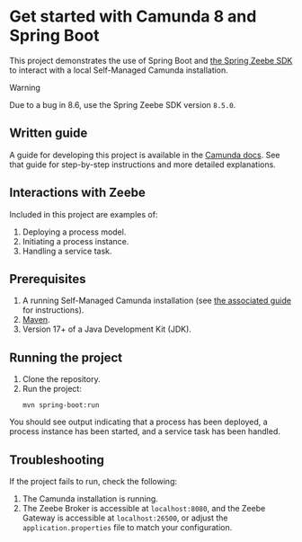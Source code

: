 # Get started with Camunda 8 and Spring Boot

This project demonstrates the use of Spring Boot and [the Spring Zeebe SDK](https://docs.camunda.io/docs/apis-tools/spring-zeebe-sdk/getting-started/#add-the-spring-zeebe-sdk-to-your-project) to interact with a local Self-Managed Camunda installation.

> [!WARNING]  
> Due to a bug in 8.6, use the Spring Zeebe SDK version `8.5.0`.

## Written guide

A guide for developing this project is available in the [Camunda docs][the-guide]. See that guide for step-by-step instructions and more detailed explanations.

## Interactions with Zeebe

Included in this project are examples of:

1. Deploying a process model.
2. Initiating a process instance.
3. Handling a service task.

## Prerequisites

1. A running Self-Managed Camunda installation (see [the associated guide][the-guide] for instructions).
2. [Maven](https://maven.apache.org/).
3. Version 17+ of a Java Development Kit (JDK).

## Running the project

1. Clone the repository.
2. Run the project:
   ```shell
   mvn spring-boot:run
   ```

You should see output indicating that a process has been deployed, a process instance has been started, and a service task has been handled.

## Troubleshooting

If the project fails to run, check the following:

1. The Camunda installation is running.
2. The Zeebe Broker is accessible at `localhost:8080`, and the Zeebe Gateway is accessible at `localhost:26500`, or adjust the `application.properties` file to match your configuration.

[the-guide]: https://docs.camunda.io/docs/guides/getting-started-java-spring
